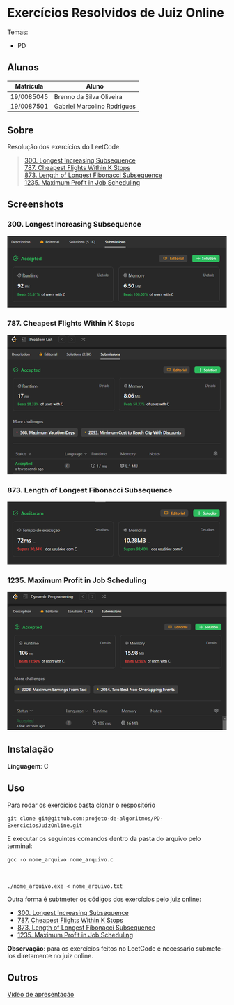 # Exercícios Resolvidos de Juiz Online

Temas:

- PD

## Alunos

| Matrícula  | Aluno                       |
| ---------- | --------------------------- |
| 19/0085045 | Brenno da Silva Oliveira    |
| 19/0087501 | Gabriel Marcolino Rodrigues |

## Sobre

Resolução dos exercícios do LeetCode.

> [300. Longest Increasing Subsequence](https://leetcode.com/problems/longest-increasing-subsequence/)<br>
> [787. Cheapest Flights Within K Stops](https://leetcode.com/problems/cheapest-flights-within-k-stops/description/)<br>
> [873. Length of Longest Fibonacci Subsequence](https://leetcode.com/problems/length-of-longest-fibonacci-subsequence/)<br>
> [1235. Maximum Profit in Job Scheduling](https://leetcode.com/problems/maximum-profit-in-job-scheduling/description/)

## Screenshots

### 300. Longest Increasing Subsequence

![300. Longest Increasing Subsequence](./300/300.png)

### 787. Cheapest Flights Within K Stops

![787. Cheapest Flights Within K Stops](./787/787.PNG)

### 873. Length of Longest Fibonacci Subsequence

![873. Length of Longest Fibonacci Subsequence](./873/873.png)

### 1235. Maximum Profit in Job Scheduling

![1235. Maximum Profit in Job Scheduling](./1235/1235.PNG)

## Instalação

**Linguagem**: C

## Uso

Para rodar os exercícios basta clonar o respositório

    git clone git@github.com:projeto-de-algoritmos/PD-ExerciciosJuizOnline.git

E executar os seguintes comandos dentro da pasta do arquivo pelo terminal:

    gcc -o nome_arquivo nome_arquivo.c

<br>

    ./nome_arquivo.exe < nome_arquivo.txt

Outra forma é subtmeter os códigos dos exercícios pelo juiz online:

- [300. Longest Increasing Subsequence](https://leetcode.com/problems/longest-increasing-subsequence/description/)
- [787. Cheapest Flights Within K Stops](https://leetcode.com/problems/cheapest-flights-within-k-stops/description/)
- [873. Length of Longest Fibonacci Subsequence](https://leetcode.com/problems/length-of-longest-fibonacci-subsequence/description/)
- [1235. Maximum Profit in Job Scheduling](https://leetcode.com/problems/maximum-profit-in-job-scheduling/description/)

**Observação**: para os exercícios feitos no LeetCode é necessário submete-los diretamente no juiz online.

## Outros

[Vídeo de apresentação]()

